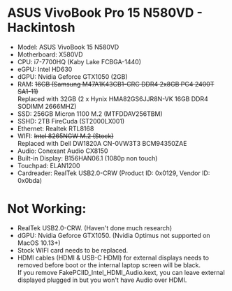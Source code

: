 # ASUS VivoBook Pro 15 N580VD - Hackintosh 

* Model: ASUS VivoBook 15 N580VD
* Motherboard: X580VD
* CPU: i7-7700HQ (Kaby Lake FCBGA-1440)
* eGPU: Intel HD630
* dGPU: Nvidia Geforce GTX1050 (2GB)
* RAM: ~~16GB (Samsung M47A1K43CB1-CRC DDR4 2x8GB PC4 2400T SA1-11)~~  
Replaced with 32GB (2 x Hynix HMA82GS6JJR8N-VK 16GB DDR4 SODIMM 2666MHZ)
* SSD: 256GB Micron 1100 M.2 (MTFDDAV256TBM)
* SSHD: 2TB FireCuda (ST2000LX001)
* Ethernet: Realtek RTL8168
* WIFI: ~~Intel 8265NGW M.2 (Stock)~~  
Replaced with Dell DW1820A CN-0VW3T3 BCM94350ZAE
* Audio: Conexant Audio CX8150
* Built-in Display: B156HAN06.1 (1080p non touch)
* Touchpad: ELAN1200
* Cardreader: RealTek USB2.0-CRW (Product ID: 0x0129, Vendor ID: 0x0bda)

# Not Working:
* RealTek USB2.0-CRW. (Haven't done much research)
* dGPU: Nvidia Geforce GTX1050.  (Nvidia Optimus not supported on MacOS 10.13+)
* Stock WIFI card needs to be replaced.
* HDMI cables (HDMI & USB-C HDMI) for external displays needs to removed before boot or the internal laptop screen will be black.  
If you remove FakePCIID_Intel_HDMI_Audio.kext, you can leave external displayed plugged in but you won't have Audio over HDMI.

